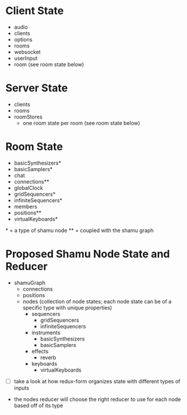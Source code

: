 # Client State
- audio
- clients
- options
- rooms
- websocket
- userInput
- room (see room state below)

# Server State	
- clients
- rooms
- roomStores
	- one room state per room (see room state below)

# Room State
- basicSynthesizers*
- basicSamplers*
- chat
- connections**
- globalClock
- gridSequencers*
- infiniteSequencers*
- members
- positions**
- virtualKeyboards*

\* = a type of shamu node
\*\* = coupled with the shamu graph

# Proposed Shamu Node State and Reducer
- shamuGraph
	- connections
	- positions
	- nodes (collection of node states; each node state can be of a specific type with unique properties)
		- sequencers
			- gridSequencers
			- infiniteSequencers
		- instruments
			- basicSynthesizers
			- basicSamplers
		- effects
			- reverb
		- keyboards
			- virtualKeyboards

- [ ] take a look at how redux-form organizes state with different types of inputs

- the nodes reducer will choose the right reducer to use for each node based off of its type
	
